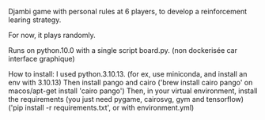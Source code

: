 


Djambi game with personal rules at 6 players, to develop a reinforcement learing strategy.

For now, it plays randomly.

Runs on python.10.0 with a single script board.py. (non dockerisée car interface graphique)

How to install:
I used python.3.10.13. (for ex, use miniconda, and install an env with 3.10.13)
Then install pango and cairo ('brew install cairo pango' on macos/apt-get install 'cairo pango')
Then, in your virtual environment, install the requirements (you just need pygame, cairosvg, gym and tensorflow)
('pip install -r requirements.txt', or with environment.yml)
